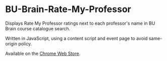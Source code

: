 # BU-Brain-Rate-My-Professor
Displays Rate My Professor ratings next to each professor's name in BU Brain course catalogue search.

Written in JavaScript, using a content script and event page to avoid same-origin policy.

Available on the [Chrome Web Store](https://chrome.google.com/webstore/detail/bu-brain-rate-my-professo/gohjcibkdannajjpiedobdhejgohbcbf?authuser=1).
